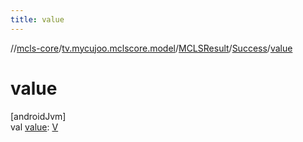 ```yaml
---
title: value
---
```

//[mcls-core](../../../../index.html)/[tv.mycujoo.mclscore.model](../../index.html)/[MCLSResult](../index.html)/[Success](index.html)/[value](value.html)



# value



[androidJvm]\
val [value](value.html): [V](index.html)




